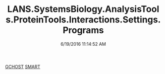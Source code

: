 ﻿---
title: LANS.SystemsBiology.AnalysisTools.ProteinTools.Interactions.Settings.Programs
date: 6/19/2016 11:14:52 AM
---

[GCHOST](T-LANS.SystemsBiology.AnalysisTools.ProteinTools.Interactions.Settings.Programs.GCHOST.html)
[SMART](T-LANS.SystemsBiology.AnalysisTools.ProteinTools.Interactions.Settings.Programs.SMART.html)
